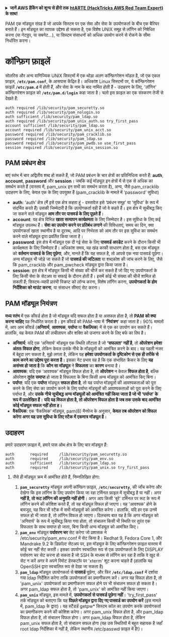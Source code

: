 <details>

<summary><strong>जानें AWS हैकिंग को शून्य से हीरो तक</strong> <a href="https://training.hacktricks.xyz/courses/arte"><strong>htARTE (HackTricks AWS Red Team Expert)</strong></a><strong> के साथ!</strong></summary>

HackTricks का समर्थन करने के अन्य तरीके:

* यदि आप चाहते हैं कि आपकी **कंपनी HackTricks में विज्ञापित हो** या **HackTricks को PDF में डाउनलोड करें** तो [**सब्सक्रिप्शन प्लान**](https://github.com/sponsors/carlospolop) देखें!
* [**आधिकारिक PEASS और HackTricks स्वैग**](https://peass.creator-spring.com) प्राप्त करें
* हमारे विशेष [**NFTs**](https://opensea.io/collection/the-peass-family) संग्रह, [**The PEASS Family**](https://opensea.io/collection/the-peass-family) खोजें
* **शामिल हों** 💬 [**डिस्कॉर्ड समूह**](https://discord.gg/hRep4RUj7f) या [**टेलीग्राम समूह**](https://t.me/peass) या हमें **ट्विटर** 🐦 [**@hacktricks_live**](https://twitter.com/hacktricks_live)** पर फॉलो** करें।
* **अपने हैकिंग ट्रिक्स साझा करें, HackTricks** को PRs जमा करके [**HackTricks**](https://github.com/carlospolop/hacktricks) और [**HackTricks Cloud**](https://github.com/carlospolop/hacktricks-cloud) github repos में।

</details>


PAM एक मॉड्यूल संग्रह है जो आपके सिस्टम पर एक सेवा और सेवा के उपयोगकर्ता के बीच एक बैरियर बनाते हैं। इन मॉड्यूल का व्यापक उद्देश्य हो सकता है, एक विशेष UNIX समूह से लॉगिन को निषेधित करना \(या नेटग्रुप, या सबनेट…\), या सिस्टम संसाधनों को अधिक उपयोग करने से रोकने के सीमा निर्धारित करना।

# कॉन्फ़िग फ़ाइलें

सोलरिस और अन्य वाणिज्यिक UNIX सिस्टमों में एक थोड़ा अलग कॉन्फ़िगरेशन मॉडल है, जो एक एकल फ़ाइल, **`/etc/pam.conf`**, के आसपास केंद्रित है। अधिकांश Linux सिस्टमों पर, ये कॉन्फ़िगरेशन फ़ाइलें **`/etc/pam.d`** में होती हैं, और सेवा के नाम के बाद नामित होती हैं - उदाहरण के लिए, 'लॉगिन' कॉन्फ़िगरेशन फ़ाइल को **`/etc/pam.d/login`** कहा जाता है। चलो इस फ़ाइल का एक संस्करण तेजी से देखते हैं:
```text
auth required /lib/security/pam_securetty.so
auth required /lib/security/pam_nologin.so
auth sufficient /lib/security/pam_ldap.so
auth required /lib/security/pam_unix_auth.so try_first_pass
account sufficient /lib/security/pam_ldap.so
account required /lib/security/pam_unix_acct.so
password required /lib/security/pam_cracklib.so
password required /lib/security/pam_ldap.so
password required /lib/security/pam_pwdb.so use_first_pass
session required /lib/security/pam_unix_session.so
```
## **PAM प्रबंधन क्षेत्र**

बाएं स्तंभ में चार अद्वितीय शब्द हो सकते हैं, जो PAM प्रबंधन के चार क्षेत्रों का प्रतिनिधित्व करते हैं: **auth**, **account**, **password** और **session**। जबकि कई मॉड्यूल इन क्षेत्रों में से एक से अधिक का समर्थन करते हैं \(वास्तव में, pam\_unix इन सभी का समर्थन करता है\), अन्य, जैसे pam\_cracklib उदाहरण के लिए, केवल एक के लिए उपयुक्त हैं \(pam\_cracklib के मामले में ‘password’ सुविधा\)

* **auth**: ‘auth’ क्षेत्र \(मैं इसे एक क्षेत्र कहता हूं - दस्तावेज़ इसे ‘प्रबंधन समूह’ या ‘सुविधा’ के रूप में संदर्भित करते हैं\) उसकी जिम्मेदारी है कि उपयोगकर्ता वही हैं जो वे कहते हैं। इस क्षेत्र में सूचीबद्ध किए जा सकने वाले मॉड्यूल **आम तौर पर** **पासवर्ड के लिए पूछते हैं**।
* **account**: यह क्षेत्र विभिन्न **खाता सत्यापन कार्यक्षमता** के लिए जिम्मेदार है। इस सुविधा के लिए कई मॉड्यूल उपलब्ध हैं। **सेवा का उपयोग करने पर प्रतिबंध लगाने** की विविधताएं, समय का दिन, क्या उपयोगकर्ता खाता स्थानीय है या दूरस्थ, आदि पर निर्भरता को आम तौर पर इस सुविधा का समर्थन करने वाले मॉड्यूल द्वारा प्रवर्तित किया जाता है।
* **password**: इस क्षेत्र में मॉड्यूल एक दी गई सेवा के लिए **पासवर्ड अपडेट** करने के दौरान किसी भी कार्यक्षमता के लिए जिम्मेदार हैं। अधिकांश समय, यह खंड काफी साधारण होता है, बस एक मॉड्यूल को **वर्तमान पासवर्ड के लिए पूछेगा**, और, मानते हैं कि यह सफल है, तो आपसे एक नया पासवर्ड पूछेगा। अन्य मॉड्यूल भी जोड़े जा सकते हैं जो **पासवर्ड की जटिलता** या शब्दकोश की जांच करने के लिए, जैसे कि pam\_cracklib और pam\_pwcheck मॉड्यूल द्वारा किया जाता है।
* **session**: इस क्षेत्र में मॉड्यूल किसी भी संख्या की चीजें कर सकते हैं जो दिए गए उपयोगकर्ता के लिए किसी सेवा के सेटअप या सफाई के दौरान होती हैं। इसमें कोई भी संख्या की चीजें शामिल हो सकती हैं; सिस्टम-व्यापी प्रारंभी स्क्रिप्ट को लॉन्च करना, विशेष लॉगिंग करना, **उपयोगकर्ता के होम निर्देशिका को माउंट करना**, या संसाधन सीमाएं सेट करना।

## **PAM मॉड्यूल नियंत्रण**

**मध्य स्तंभ** में एक कीवर्ड होता है जो मॉड्यूल यदि सफल होता है या असफल होता है, तो **PAM को क्या करना चाहिए** यह निर्धारित करता है। इन कीवर्ड को PAM-भाषा में ‘**नियंत्रण**’ कहा जाता है। 90% मामलों में, आप आम कीवर्ड \(**अनिवार्य**, **आवश्यक**, **पर्याप्त** या **वैकल्पिक**\) में से एक का उपयोग कर सकते हैं। हालांकि, यह केवल PAM की लचीलापन और शक्ति को उजागर करने के लिए बर्फ का तिप है।

* **अनिवार्य**: यदि एक ‘अनिवार्य’ मॉड्यूल एक स्थिति लौटाता है जो **‘सफलता’ नहीं है**, तो **ऑपरेशन हमेशा अंततः विफल होगा**, लेकिन केवल उसके नीचे के मॉड्यूलों को आमंत्रित करने के बाद। यह पहली नजर में बेहूदा लग सकता है, मुझे लगता है, लेकिन यह **हमेशा उपयोगकर्ता के दृष्टिकोण से एक ही तरीके से काम करने का उद्देश्य पूरा करता है**। इसका नेट प्रभाव यह है कि एक संभावित क्रैकर के लिए **यह असंभव हो जाता है** कि **कौन सा मॉड्यूल** ने **विफलता** का **कारण** बनाया है।
* **आवश्यक**: यदि एक ‘आवश्यक’ मॉड्यूल विफल होता है, तो **ऑपरेशन** न केवल **विफल होता है**, बल्कि ऑपरेशन **तुरंत** **समाप्त** हो जाता है विफलता के बिना किसी अन्य मॉड्यूल को आमंत्रित किए बिना।
* **पर्याप्त**: यदि एक **पर्याप्त** मॉड्यूल **सफल होता है**, तो यह पर्याप्त मॉड्यूलों की आवश्यकताओं को पूरा करने के लिए सेवा का उपयोग करने के लिए पर्याप्त मॉड्यूलों की आवश्यकताओं को पूरा करने के लिए पर्याप्त है, और **उसके नीचे सूचीबद्ध अन्य मॉड्यूलों को आमंत्रित नहीं किया जाता है जो भी ‘पर्याप्त’ के रूप में उल्लेखित हैं**। **यदि यह विफल होता है, तो ऑपरेशन विफल होता है जब तक उसके बाद आमंत्रित कोई मॉड्यूल सफल नहीं होता ह।**
* **वैकल्पिक**: एक ‘वैकल्पिक’ मॉड्यूल, pam\(8\) मैनपेज के अनुसार, **केवल तब ऑपरेशन को विफल करेगा अगर यह उस सुविधा के लिए स्टैक में एकमात्र मॉड्यूल है**।

## उदाहरण

हमारे उदाहरण फ़ाइल में, हमारे पास ऑथ क्षेत्र के लिए चार मॉड्यूल हैं:
```text
auth       required     /lib/security/pam_securetty.so
auth       required     /lib/security/pam_env.so
auth       sufficient   /lib/security/pam_ldap.so
auth       required     /lib/security/pam_unix.so try_first_pass
```
1. जैसे ही मॉड्यूल क्रम में आमंत्रित होते हैं, निम्नलिखित होगा:

   1. **`pam_securetty`** मॉड्यूल अपनी कॉन्फ़िग फ़ाइल, **`/etc/securetty`**, की जाँच करेगा और देखेगा कि इस लॉगिन के लिए उपयोग किया जा रहा टर्मिनल फ़ाइल में सूचीबद्ध है या नहीं। अगर **नहीं है, तो रूट लॉगिन की अनुमति नहीं होगी**। अगर आप किसी 'बुरे' टर्मिनल पर रूट के रूप में लॉगिन करने की कोशिश करते हैं, तो यह मॉड्यूल विफल हो जाएगा। यह 'आवश्यक' होने के बावजूद, यह फिर भी स्टैक में सभी मॉड्यूलों को आमंत्रित करेगा। हालांकि, यदि हर एक उनमें सफल हो भी जाता है, तो लॉगिन विफल हो जाएगा। दिलचस्प बात यह है कि अगर मॉड्यूल को 'अनिवार्य' के रूप में सूचीबद्ध किया गया होता, तो संचालन किसी भी स्थिति पर तुरंत एक विफलता के साथ समाप्त हो जाता, बिना किसी अन्य मॉड्यूल को आमंत्रित किए।
   2. **`pam_env`** मॉड्यूल **पर्यावरण चर** सेट करेगा जो प्रशासक ने /etc/security/pam_env.conf में सेट किया है। Redhat 9, Fedora Core 1, और Mandrake 9.2 के डिफ़ॉल्ट सेटअप पर, इस मॉड्यूल के लिए कॉन्फ़िगरेशन फ़ाइल वास्तव में कोई चर नहीं सेट करती। इसका उपयोग स्वचालित रूप से एक उपयोगकर्ता के लिए DISPLAY पर्यावरण चर सेट करना हो सकता है जो SSH के माध्यम से लॉगिन कर रहा है ताकि वे खुद से सेट न करें अगर वे अपने रिमोट डेस्कटॉप पर 'xterm' शूट करना चाहते हैं \(हालांकि यह OpenSSH द्वारा स्वचालित रूप से देखा जा सकता है\)
   3. **`pam_ldap`** मॉड्यूल उपयोगकर्ता से **पासवर्ड** पूछेगा, और फिर **`/etc/ldap.conf`** में दर्शाया गया ldap निर्देशित करेगा ताकि उपयोगकर्ता का प्रमाणीकरण करें। अगर यह विफल होता है, तो 'pam_unix' उपयोगकर्ता का प्रमाणीकरण सफल होने पर भी संचालन सफल हो सकता है। अगर pam_ldap सफल होता है, तो 'pam_unix' को आमंत्रित नहीं किया जाएगा।
   4. **`pam_unix`** मॉड्यूल, इस मामले में, **उपयोगकर्ता से पासवर्ड पूछेगा नहीं**। 'try_first_pass' तर्क मॉड्यूल को बताएगा कि यह **पिछले मॉड्यूल द्वारा दिए गए पासवर्ड का उपयोग करें** \(इस मामले में, pam_ldap के द्वारा\)। यह स्टैंडर्ड getpw\* सिस्टम कॉल का उपयोग करके उपयोगकर्ता का प्रमाणीकरण करने की कोशिश करेगा। अगर pam_unix विफल होता है, और pam_ldap विफल होता है, तो संचालन विफल होगा। अगर pam_ldap विफल होता है, लेकिन pam_unix सफल होता है, तो संचालन सफल होगा \(यह उस स्थितियों में बहुत सहायक है जहाँ root ldap निर्देशिका में नहीं है, लेकिन स्थानीय /etc/passwd फ़ाइल में है!\)।
